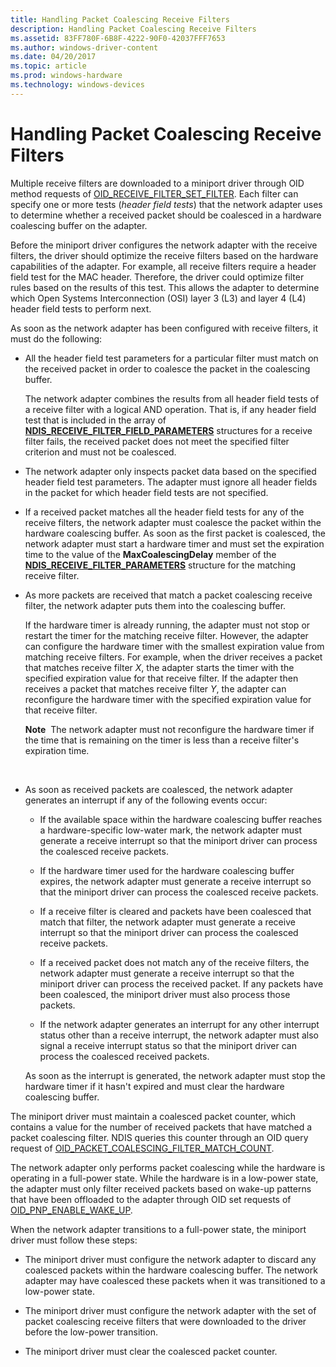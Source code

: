 ```yaml
---
title: Handling Packet Coalescing Receive Filters
description: Handling Packet Coalescing Receive Filters
ms.assetid: 83FF780F-6B8F-4222-90F0-42037FFF7653
ms.author: windows-driver-content
ms.date: 04/20/2017
ms.topic: article
ms.prod: windows-hardware
ms.technology: windows-devices
---
```


# Handling Packet Coalescing Receive Filters


Multiple receive filters are downloaded to a miniport driver through OID method requests of [OID\_RECEIVE\_FILTER\_SET\_FILTER](https://msdn.microsoft.com/library/windows/hardware/ff569795). Each filter can specify one or more tests (*header field tests*) that the network adapter uses to determine whether a received packet should be coalesced in a hardware coalescing buffer on the adapter.

Before the miniport driver configures the network adapter with the receive filters, the driver should optimize the receive filters based on the hardware capabilities of the adapter. For example, all receive filters require a header field test for the MAC header. Therefore, the driver could optimize filter rules based on the results of this test. This allows the adapter to determine which Open Systems Interconnection (OSI) layer 3 (L3) and layer 4 (L4) header field tests to perform next.

As soon as the network adapter has been configured with receive filters, it must do the following:

-   All the header field test parameters for a particular filter must match on the received packet in order to coalesce the packet in the coalescing buffer.

    The network adapter combines the results from all header field tests of a receive filter with a logical AND operation. That is, if any header field test that is included in the array of [**NDIS\_RECEIVE\_FILTER\_FIELD\_PARAMETERS**](https://msdn.microsoft.com/library/windows/hardware/ff567169) structures for a receive filter fails, the received packet does not meet the specified filter criterion and must not be coalesced.

-   The network adapter only inspects packet data based on the specified header field test parameters. The adapter must ignore all header fields in the packet for which header field tests are not specified.

-   If a received packet matches all the header field tests for any of the receive filters, the network adapter must coalesce the packet within the hardware coalescing buffer. As soon as the first packet is coalesced, the network adapter must start a hardware timer and must set the expiration time to the value of the **MaxCoalescingDelay** member of the [**NDIS\_RECEIVE\_FILTER\_PARAMETERS**](https://msdn.microsoft.com/library/windows/hardware/ff567181) structure for the matching receive filter.

-   As more packets are received that match a packet coalescing receive filter, the network adapter puts them into the coalescing buffer.

    If the hardware timer is already running, the adapter must not stop or restart the timer for the matching receive filter. However, the adapter can configure the hardware timer with the smallest expiration value from matching receive filters. For example, when the driver receives a packet that matches receive filter *X*, the adapter starts the timer with the specified expiration value for that receive filter. If the adapter then receives a packet that matches receive filter *Y*, the adapter can reconfigure the hardware timer with the specified expiration value for that receive filter.

    **Note**  The network adapter must not reconfigure the hardware timer if the time that is remaining on the timer is less than a receive filter's expiration time.

     

-   As soon as received packets are coalesced, the network adapter generates an interrupt if any of the following events occur:

    -   If the available space within the hardware coalescing buffer reaches a hardware-specific low-water mark, the network adapter must generate a receive interrupt so that the miniport driver can process the coalesced receive packets.

    -   If the hardware timer used for the hardware coalescing buffer expires, the network adapter must generate a receive interrupt so that the miniport driver can process the coalesced receive packets.

    -   If a receive filter is cleared and packets have been coalesced that match that filter, the network adapter must generate a receive interrupt so that the miniport driver can process the coalesced receive packets.

    -   If a received packet does not match any of the receive filters, the network adapter must generate a receive interrupt so that the miniport driver can process the received packet. If any packets have been coalesced, the miniport driver must also process those packets.

    -   If the network adapter generates an interrupt for any other interrupt status other than a receive interrupt, the network adapter must also signal a receive interrupt status so that the miniport driver can process the coalesced received packets.

    As soon as the interrupt is generated, the network adapter must stop the hardware timer if it hasn't expired and must clear the hardware coalescing buffer.

The miniport driver must maintain a coalesced packet counter, which contains a value for the number of received packets that have matched a packet coalescing filter. NDIS queries this counter through an OID query request of [OID\_PACKET\_COALESCING\_FILTER\_MATCH\_COUNT](https://msdn.microsoft.com/library/windows/hardware/hh451826).

The network adapter only performs packet coalescing while the hardware is operating in a full-power state. While the hardware is in a low-power state, the adapter must only filter received packets based on wake-up patterns that have been offloaded to the adapter through OID set requests of [OID\_PNP\_ENABLE\_WAKE\_UP](https://msdn.microsoft.com/library/windows/hardware/ff569775).

When the network adapter transitions to a full-power state, the miniport driver must follow these steps:

-   The miniport driver must configure the network adapter to discard any coalesced packets within the hardware coalescing buffer. The network adapter may have coalesced these packets when it was transitioned to a low-power state.

-   The miniport driver must configure the network adapter with the set of packet coalescing receive filters that were downloaded to the driver before the low-power transition.

-   The miniport driver must clear the coalesced packet counter.

 

 





